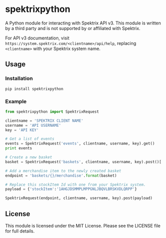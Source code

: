 # spektrixpython
A Python module for interacting with Spektrix API v3. This module is written
by a third party and is not supported by or affiliated with Spektrix.

For API v3 documentation, visit `https://system.spektrix.com/<clientname>/api/help`,
replacing `<clientname>` with your Spektrix system name.

## Usage

### Installation

`pip install spektrixpython`

### Example

```python
from spektrixpython import SpektrixRequest

clientname = 'SPEKTRIX CLIENT NAME'
username = 'API USERNAME'
key = 'API KEY'

# Get a list of events
events = SpektrixRequest('events', clientname, username, key).get()
print events

# Create a new basket
basket = SpektrixRequest('baskets', clientname, username, key).post()['id']

# Add a merchandise item to the newly created basket
endpoint = 'baskets/{}/merchandise'.format(basket)

# Replace this stockItem Id with one from your Spektrix system.
payload = {'stockItem':'1AHGJDSMMPLMPPGNLJBQVLBRSKVDLQRPP'}

SpektrixRequest(endpoint, clientname, username, key).post(payload)
```

## License

This module is licensed under the MIT License. Please see the LICENSE file for
full details.
